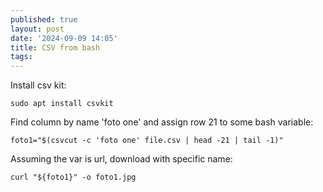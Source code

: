 ```yaml
---
published: true
layout: post
date: '2024-09-09 14:05'
title: CSV from bash
tags: 
---
```

Install csv kit:

    sudo apt install csvkit

Find column by name 'foto one' and assign row 21 to some bash variable:

    foto1="$(csvcut -c 'foto one' file.csv | head -21 | tail -1)"

Assuming the var is url, download with specific name:

    curl "${foto1}" -o foto1.jpg
